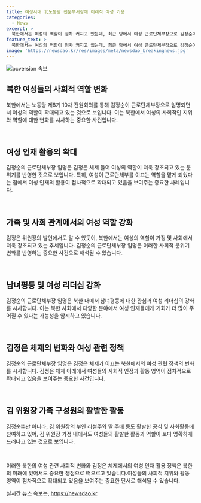 ```yaml
---
title: 여성시대 北노동당 전문부서장에 이례적 여성 기용
categories:
  - News
excerpt: >
  북한에서는 여성의 역할이 점차 커지고 있는데, 최근 당에서 여성 근로단체부장으로 김정순이 임명되었다. 이는 김정은 시대의 사회적 분위기를 반영한 것으로 여겨지며, 김 위원장은 여성의 역할을 강조하며 청년층 공략에 적극적이다. 또한, 최선희 외무상과 현송월 부부장을 포함한 여성들이 두각을 나타내고 있으며, 부인 리설주와 딸 주애 역시 활발한 공식활동에 참여하고 있다. 김 위원장의 퍼스트레이디 역할은 확장되고 있으며, 여동생 김여정은 중요한 역할을 수행하고 있다.
feature_text: >
  북한에서는 여성의 역할이 점차 커지고 있는데, 최근 당에서 여성 근로단체부장으로 김정순이 임명되었다. 이는 김정은 시대의 사회적 분위기를 반영한 것으로 여겨지며, 김 위원장은 여성의 역할을 강조하며 청년층 공략에 적극적이다. 또한, 최선희 외무상과 현송월 부부장을 포함한 여성들이 두각을 나타내고 있으며, 부인 리설주와 딸 주애 역시 활발한 공식활동에 참여하고 있다. 김 위원장의 퍼스트레이디 역할은 확장되고 있으며, 여동생 김여정은 중요한 역할을 수행하고 있다.
image: 'https://newsdao.kr/res/images/meta/newsdao_breakingnews.jpg'
---
```


<p><img src="https://newsdao.kr/res/images/meta/newsdao_breakingnews.jpg" alt="pcversion 속보" /></p>

<h2 data-ke-size="size26">북한 여성들의 사회적 역할 변화</h2>

<p>북한에서는 노동당 제8기 10차 전원회의를 통해 김정순이 근로단체부장으로 임명되면서 여성의 역할이 확대되고 있는 것으로 보입니다. 이는 북한에서 여성의 사회적인 지위와 역할에 대한 변화를 시사하는 중요한 사건입니다. </p>

<p data-ke-size="size16">&nbsp;</p>

<h2 data-ke-size="size26">여성 인재 활용의 확대</h2>

<p>김정순의 근로단체부장 임명은 김정은 체제 들어 여성의 역할이 더욱 강조되고 있는 분위기를 반영한 것으로 보입니다. 특히, 여성이 근로단체부를 이끄는 역할을 맡게 되었다는 점에서 여성 인재의 활용이 점차적으로 확대되고 있음을 보여주는 중요한 사례입니다.</p>

<p data-ke-size="size16">&nbsp;</p>

<h2 data-ke-size="size26">가족 및 사회 관계에서의 여성 역할 강화</h2>

<p>김정은 위원장의 발언에서도 알 수 있듯이, 북한에서는 여성의 역할이 가정 및 사회에서 더욱 강조되고 있는 추세입니다. 김정순의 근로단체부장 임명은 이러한 사회적 분위기 변화를 반영하는 중요한 사건으로 해석될 수 있습니다.</p>

<p data-ke-size="size16">&nbsp;</p>

<h2 data-ke-size="size26">남녀평등 및 여성 리더십 강화</h2>

<p>김정순의 근로단체부장 임명은 북한 내에서 남녀평등에 대한 관심과 여성 리더십의 강화를 시사합니다. 이는 북한 사회에서 다양한 분야에서 여성 인재들에게 기회가 더 많이 주어질 수 있다는 가능성을 암시하고 있습니다. </p>

<p data-ke-size="size16">&nbsp;</p>

<h2 data-ke-size="size26">김정은 체제의 변화와 여성 관련 정책</h2>

<p>김정순의 근로단체부장 임명은 김정은 체제가 이끄는 북한에서의 여성 관련 정책의 변화를 시사합니다. 김정은 체제 아래에서 여성들의 사회적 인정과 활동 영역이 점차적으로 확대되고 있음을 보여주는 중요한 사건입니다. </p>

<p data-ke-size="size16">&nbsp;</p>

<h2 data-ke-size="size26">김 위원장 가족 구성원의 활발한 활동</h2>

<p>김정순뿐만 아니라, 김 위원장의 부인 리설주와 딸 주애 등도 활발한 공식 및 사회활동에 참여하고 있어, 김 위원장 가정 내에서도 여성들의 활발한 활동과 역할이 보다 명확하게 드러나고 있는 것으로 보입니다.</p>

<p data-ke-size="size16">&nbsp;</p>

<p>이러한 북한의 여성 관련 사회적 변화와 김정은 체제에서의 여성 인재 활용 정책은 북한의 미래에 있어서도 중요한 쟁점으로 떠오르고 있습니다.여성들의 사회적 지위와 활동 영역이 점차적으로 확대되고 있음을 보여주는 중요한 단서로 해석될 수 있습니다.</p>
실시간 뉴스 속보는, <a href="https://newsdao.kr" rel="dofollow">https://newsdao.kr</a>



